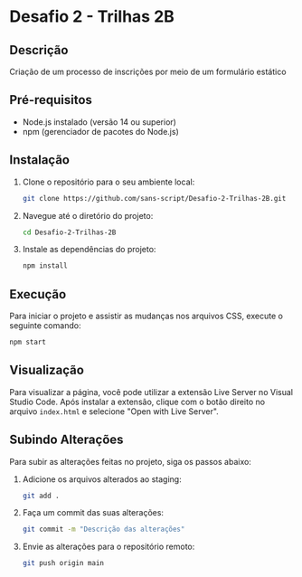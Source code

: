 # Desafio 2 - Trilhas 2B

## Descrição

Criação de um processo de inscrições por meio de um formulário estático

## Pré-requisitos

- Node.js instalado (versão 14 ou superior)
- npm (gerenciador de pacotes do Node.js)

## Instalação

1. Clone o repositório para o seu ambiente local:

   ```sh
   git clone https://github.com/sans-script/Desafio-2-Trilhas-2B.git
   ```
2. Navegue até o diretório do projeto:
   ```sh
   cd Desafio-2-Trilhas-2B
   ```
3. Instale as dependências do projeto:
   ```sh
   npm install
   ```

## Execução

Para iniciar o projeto e assistir as mudanças nos arquivos CSS, execute o seguinte comando:

```sh
npm start
```

## Visualização

Para visualizar a página, você pode utilizar a extensão Live Server no Visual Studio Code. Após instalar a extensão, clique com o botão direito no arquivo `index.html` e selecione "Open with Live Server".

## Subindo Alterações

Para subir as alterações feitas no projeto, siga os passos abaixo:

1. Adicione os arquivos alterados ao staging:

    ```sh
    git add .
    ```
2. Faça um commit das suas alterações:

    ```sh
    git commit -m "Descrição das alterações"
    ```
3. Envie as alterações para o repositório remoto:

    ```sh
    git push origin main
    ```